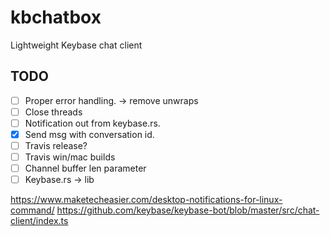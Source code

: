 # kbchatbox
Lightweight Keybase chat client

## TODO
- [ ] Proper error handling. -> remove unwraps
- [ ] Close threads
- [ ] Notification out from keybase.rs.
- [x] Send msg with conversation id.
- [ ] Travis release?
- [ ] Travis win/mac builds
- [ ] Channel buffer len parameter
- [ ] Keybase.rs -> lib

https://www.maketecheasier.com/desktop-notifications-for-linux-command/
https://github.com/keybase/keybase-bot/blob/master/src/chat-client/index.ts
